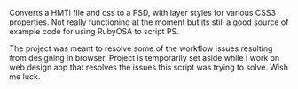 Converts a HMTl file and css to a PSD, with layer styles for various CSS3 properties. Not really functioning at the moment but
its still a good source of example code for using RubyOSA to script PS.      

The project was meant to resolve some of the workflow issues resulting from designing in browser.
Project is temporarily set aside while I work on web design app that resolves the issues this script was trying to solve. Wish me luck.